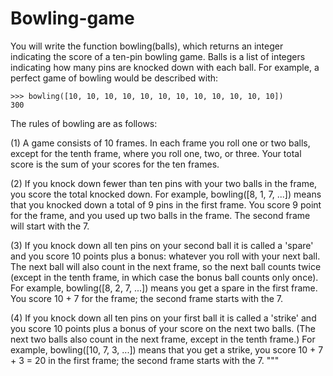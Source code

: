 # Bowling-game

You will write the function bowling(balls), which returns an integer indicating the score of a ten-pin bowling game. Balls is a list of integers indicating how many pins are knocked down with each ball.  For example, a perfect game of bowling would be described with:

    >>> bowling([10, 10, 10, 10, 10, 10, 10, 10, 10, 10, 10, 10])
    300

The rules of bowling are as follows:

(1) A game consists of 10 frames. In each frame you roll one or two balls, except for the tenth frame, where you roll one, two, or three.  Your total score is the sum of your scores for the ten frames.

(2) If you knock down fewer than ten pins with your two balls in the frame, you score the total knocked down.  For example, bowling([8, 1, 7, ...]) means that you knocked down a total of 9 pins in the first frame.  You score 9 point for the frame, and you used up two balls in the frame. The second frame will start with the 7.

(3) If you knock down all ten pins on your second ball it is called a 'spare' and you score 10 points plus a bonus: whatever you roll with your next ball. The next ball will also count in the next frame, so the next ball counts twice (except in the tenth frame, in which case the bonus ball counts only once). For example, bowling([8, 2, 7, ...]) means you get a spare in the first frame. You score 10 + 7 for the frame; the second frame starts with the 7.

(4) If you knock down all ten pins on your first ball it is called a 'strike' and you score 10 points plus a bonus of your score on the next two balls. (The next two balls also count in the next frame, except in the tenth frame.) For example, bowling([10, 7, 3, ...]) means that you get a strike, you score 10 + 7 + 3 = 20 in the first frame; the second frame starts with the 7.  """
